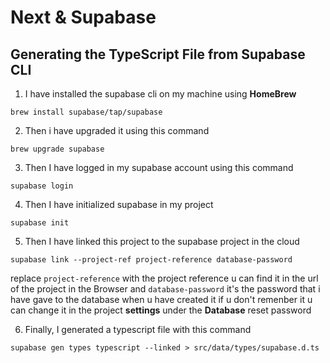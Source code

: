 # Next & Supabase

## Generating the TypeScript File from Supabase CLI

1. I have installed the supabase cli on my machine using **HomeBrew**

```
brew install supabase/tap/supabase
```

2. Then i have upgraded it using this command

```
brew upgrade supabase
```

3. Then I have logged in my supabase account using this command

```
supabase login
```

4. Then I have initialized supabase in my project

```
supabase init
```

5. Then I have linked this project to the supabase project in the cloud

```
supabase link --project-ref project-reference database-password
```

replace `project-reference` with the project reference u can find it in the url of the project in the Browser and `database-password` it's the password that i have gave to the database when u have created it if u don't remenber it u can change it in the project **settings** under the **Database** reset password

6. Finally, I generated a typescript file with this command

```
supabase gen types typescript --linked > src/data/types/supabase.d.ts
```
